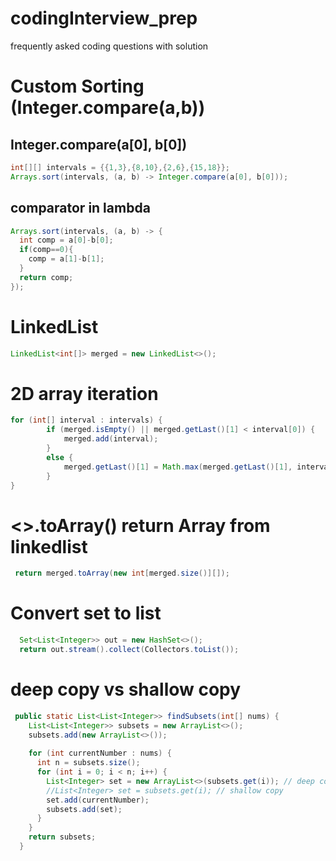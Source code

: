 # codingInterview_prep
frequently asked coding questions with solution


# Custom Sorting (Integer.compare(a,b))
## Integer.compare(a[0], b[0])
```java
int[][] intervals = {{1,3},{8,10},{2,6},{15,18}};
Arrays.sort(intervals, (a, b) -> Integer.compare(a[0], b[0])); 
```

## comparator in lambda
```java
Arrays.sort(intervals, (a, b) -> {
  int comp = a[0]-b[0];
  if(comp==0){
    comp = a[1]-b[1];
  }
  return comp;
});
```


# LinkedList
```java
LinkedList<int[]> merged = new LinkedList<>();
```

# 2D array iteration
```java
for (int[] interval : intervals) {
        if (merged.isEmpty() || merged.getLast()[1] < interval[0]) {
            merged.add(interval);
        }
        else {
            merged.getLast()[1] = Math.max(merged.getLast()[1], interval[1]);
        }
}

```
# <<Collection>>.toArray() return Array from linkedlist
```java
 return merged.toArray(new int[merged.size()][]);
 ```
# Convert set to list 
```java
  Set<List<Integer>> out = new HashSet<>();
  return out.stream().collect(Collectors.toList());  
```


# deep copy vs shallow copy
```java
 public static List<List<Integer>> findSubsets(int[] nums) {
    List<List<Integer>> subsets = new ArrayList<>();
    subsets.add(new ArrayList<>());
    
    for (int currentNumber : nums) {
      int n = subsets.size();
      for (int i = 0; i < n; i++) {
        List<Integer> set = new ArrayList<>(subsets.get(i)); // deep copy
        //List<Integer> set = subsets.get(i); // shallow copy
        set.add(currentNumber);
        subsets.add(set);
      }
    }
    return subsets;
  }

```
